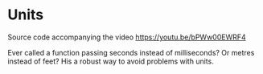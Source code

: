 # Units
Source code accompanying the video https://youtu.be/bPWw00EWRF4

Ever called a function passing seconds instead of milliseconds? Or metres instead of feet? His a robust way to avoid problems with units.
